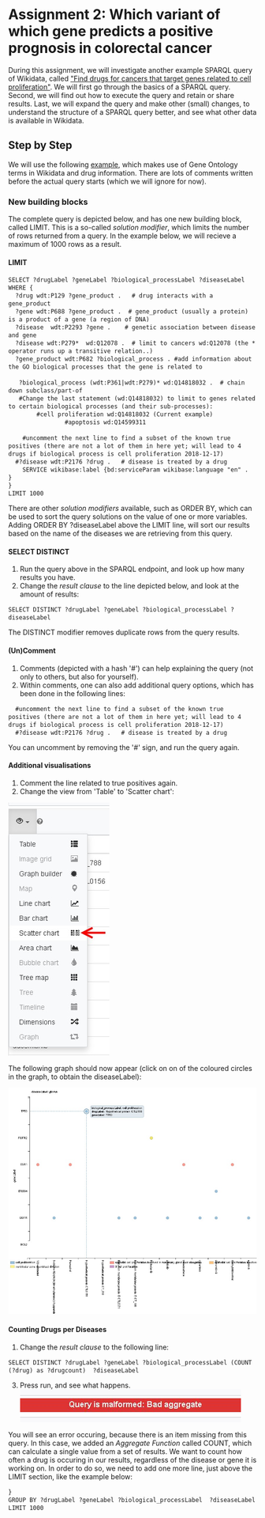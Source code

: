 Assignment 2: Which variant of which gene predicts a positive prognosis in colorectal cancer
=================

During this assignment, we will investigate another example SPARQL query of Wikidata, called ["Find drugs for cancers that target genes related to cell proliferation"](https://www.wikidata.org/wiki/Wikidata:SPARQL_query_service/queries/examples#Find_drugs_for_cancers_that_target_genes_related_to_cell_proliferation). We will first go through the basics of a SPARQL query. Second, we will find out how to execute the query and retain or share results. Last, we will expand the query and make other (small) changes, to understand the structure of a SPARQL query better, and see what other data is available in Wikidata.

## Step by Step

We will use the following [example](https://www.wikidata.org/wiki/Wikidata:SPARQL_query_service/queries/examples#Find_drugs_for_cancers_that_target_genes_related_to_cell_proliferation), which makes use of Gene Ontology terms in Wikidata and drug information. There are lots of comments written before the actual query starts (which we will ignore for now).

### New building blocks
The complete query is depicted below, and has one new building block, called LIMIT. This is a so-called _solution modifier_, which limits the number of rows returned from a query. In the example below, we will recieve a maximum of 1000 rows as a result.

#### LIMIT
```SPARQL
SELECT ?drugLabel ?geneLabel ?biological_processLabel ?diseaseLabel
WHERE {
  ?drug wdt:P129 ?gene_product .   # drug interacts with a gene_product
  ?gene wdt:P688 ?gene_product .  # gene_product (usually a protein) is a product of a gene (a region of DNA)
  ?disease	wdt:P2293 ?gene .    # genetic association between disease and gene
  ?disease wdt:P279*  wd:Q12078 .  # limit to cancers wd:Q12078 (the * operator runs up a transitive relation..)
  ?gene_product wdt:P682 ?biological_process . #add information about the GO biological processes that the gene is related to 
  
   ?biological_process (wdt:P361|wdt:P279)* wd:Q14818032 .  # chain down subclass/part-of
   #Change the last statement (wd:Q14818032) to limit to genes related to certain biological processes (and their sub-processes):
  		#cell proliferation wd:Q14818032 (Current example)
                #apoptosis wd:Q14599311

    #uncomment the next line to find a subset of the known true positives (there are not a lot of them in here yet; will lead to 4 drugs if biological process is cell proliferation 2018-12-17)
  #?disease wdt:P2176 ?drug . 	# disease is treated by a drug
  	SERVICE wikibase:label {bd:serviceParam wikibase:language "en" .	}
}
LIMIT 1000
```

There are other _solution modifiers_ available, such as ORDER BY, which can be used to sort the query solutions on the value of one or more variables. Adding ORDER BY ?diseaseLabel above the LIMIT line, will sort our results based on the name of the diseases we are retrieving from this query.

#### SELECT DISTINCT

1. Run the query above in the SPARQL endpoint, and look up how many results you have.
1. Change the _result clause_ to the line depicted below, and look at the amount of results:

```SPARQL
SELECT DISTINCT ?drugLabel ?geneLabel ?biological_processLabel ?diseaseLabel
```

The DISTINCT modifier removes duplicate rows from the query results.

#### (Un)Comment

1. Comments (depicted with a hash '#') can help explaining the query (not only to others, but also for yourself).
1. Within comments, one can also add additional query options, which has been done in the following lines:
```SPARQL
  #uncomment the next line to find a subset of the known true positives (there are not a lot of them in here yet; will lead to 4 drugs if biological process is cell proliferation 2018-12-17)
  #?disease wdt:P2176 ?drug . 	# disease is treated by a drug
```
You can uncomment by removing the '#' sign, and run the query again.

#### Additional visualisations

1. Comment the line related to true positives again.
1. Change the view from 'Table' to 'Scatter chart':

![Select Scatter Chart](/Images/Scatter_chart_example2.jpg)

The following graph should now appear (click on on of the coloured circles in the graph, to obtain the diseaseLabel):

![Select Scatter Chart](/Images/Scatter_chart_visualisation_example2.JPG)

#### Counting Drugs per Diseases

1. Change the _result clause_ to the following line:
```SPARQL
SELECT DISTINCT ?drugLabel ?geneLabel ?biological_processLabel (COUNT (?drug) as ?drugcount)  ?diseaseLabel
```
3. Press run, and see what happens. 
![Wikidata Error](/Images/WD_badAggregate.JPG)

You will see an error occuring, because there is an item missing from this query. In this case, we added an _Aggregate Function_ called COUNT, which can calculate a single value from a set of results. We want to count how often a drug is occuring in our results, regardless of the disease or gene it is working on. In order to do so, we need to add one more line, just above the LIMIT section, like the example below:
```SPARQL
}
GROUP BY ?drugLabel ?geneLabel ?biological_processLabel  ?diseaseLabel
LIMIT 1000
```


